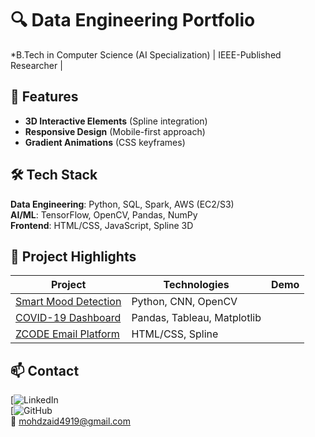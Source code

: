 
# 🔍 Data Engineering Portfolio  
*B.Tech in Computer Science (AI Specialization) | IEEE-Published Researcher | 

## 🚀 Features  
- **3D Interactive Elements** (Spline integration)  
- **Responsive Design** (Mobile-first approach)  
- **Gradient Animations** (CSS keyframes)  
 

## 🛠️ Tech Stack  
**Data Engineering**: Python, SQL, Spark, AWS (EC2/S3)  
**AI/ML**: TensorFlow, OpenCV, Pandas, NumPy  
**Frontend**: HTML/CSS, JavaScript, Spline 3D  

## 📂 Project Highlights  
| Project | Technologies | Demo |  
|---------|-------------|------|  
| [Smart Mood Detection](projects/mood-detection) | Python, CNN, OpenCV |   
| [COVID-19 Dashboard](projects/covid-analysis) | Pandas, Tableau, Matplotlib | 
| [ZCODE Email Platform](projects/zcode-email) | HTML/CSS, Spline | 


## 📫 Contact  
[![LinkedIn](https://linkedin.com/in/mohdzaid123)  
[![GitHub](https://github.com/mohdzaid145256)  
📧 mohdzaid4919@gmail.com  
